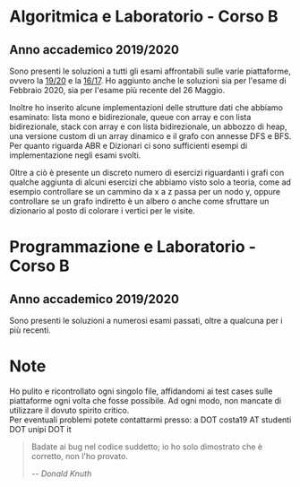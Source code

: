 # Algoritmica e Laboratorio - Corso B

## Anno accademico 2019/2020

Sono presenti le soluzioni a tutti gli esami affrontabili sulle varie piattaforme, ovvero la [19/20](http://algo1920.dijkstra.di.unipi.it/) e la [16/17](http://algo1617.dijkstra.di.unipi.it/). Ho aggiunto anche le soluzioni sia per l'esame di Febbraio 2020, sia per l'esame più recente del 26 Maggio.

Inoltre ho inserito alcune implementazioni delle strutture dati che abbiamo esaminato: lista mono e bidirezionale, queue con array e con lista bidirezionale, stack con array e con lista bidirezionale, un abbozzo di heap, una versione custom di un array dinamico e il grafo con annesse DFS e BFS. Per quanto riguarda ABR e Dizionari ci sono sufficienti esempi di implementazione negli esami svolti.

Oltre a ciò è presente un discreto numero di esercizi riguardanti i grafi con qualche aggiunta di alcuni esercizi che abbiamo visto solo a teoria, come ad esempio controllare se un cammino da x a z passa per un nodo y, oppure controllare se un grafo indiretto è un albero o anche come sfruttare un dizionario al posto di colorare i vertici per le visite.
&nbsp;
&nbsp;

# Programmazione e Laboratorio - Corso B

## Anno accademico 2019/2020

Sono presenti le soluzioni a numerosi esami passati, oltre a qualcuna per i più recenti.
&nbsp;
&nbsp;

# Note

Ho pulito e ricontrollato ogni singolo file, affidandomi ai test cases sulle piattaforme ogni volta che fosse possibile. Ad ogni modo, non mancate di utilizzare il dovuto spirito critico.\
Per eventuali problemi potete contattarmi presso: a DOT costa19 AT studenti DOT unipi DOT it

> Badate ai bug nel codice suddetto; io ho solo dimostrato che è corretto, non l'ho provato.
>
> -- <cite>Donald Knuth</cite>
